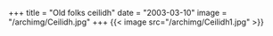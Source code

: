 +++
title = "Old folks ceilidh"
date = "2003-03-10"
image = "/archimg/Ceilidh.jpg"
+++
{{< image src="/archimg/Ceilidh1.jpg" >}}
